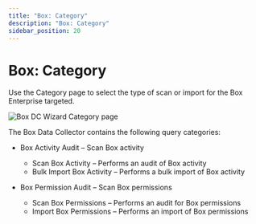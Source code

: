 ```yaml
---
title: "Box: Category"
description: "Box: Category"
sidebar_position: 20
---
```


# Box: Category

Use the Category page to select the type of scan or import for the Box Enterprise targeted.

![Box DC Wizard Category page](/img/product_docs/accessanalyzer/12.0/admin/datacollector/box/category.webp)

The Box Data Collector contains the following query categories:

- Box Activity Audit – Scan Box activity

    - Scan Box Activity – Performs an audit of Box activity
    - Bulk Import Box Activity – Performs a bulk import of Box activity

- Box Permission Audit – Scan Box permissions

    - Scan Box Permissions – Performs an audit for Box permissions
    - Import Box Permissions – Performs an import of Box permissions

